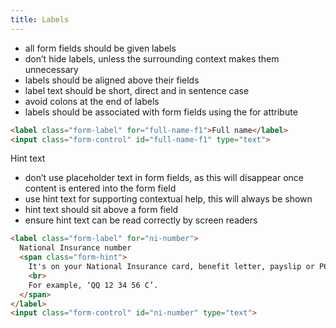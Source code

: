 ```yaml
---
title: Labels
---
```


* all form fields should be given labels
* don’t hide labels, unless the surrounding context makes them unnecessary
* labels should be aligned above their fields
* label text should be short, direct and in sentence case
* avoid colons at the end of labels
* labels should be associated with form fields using the for attribute

```html
<label class="form-label" for="full-name-f1">Full name</label>
<input class="form-control" id="full-name-f1" type="text">
```

Hint text

* don’t use placeholder text in form fields, as this will disappear once content is entered into the form field
* use hint text for supporting contextual help, this will always be shown
* hint text should sit above a form field
* ensure hint text can be read correctly by screen readers

```html
<label class="form-label" for="ni-number">
  National Insurance number
  <span class="form-hint">
    It's on your National Insurance card, benefit letter, payslip or P60.
    <br>
    For example, ‘QQ 12 34 56 C’.
  </span>
</label>
<input class="form-control" id="ni-number" type="text">
```
